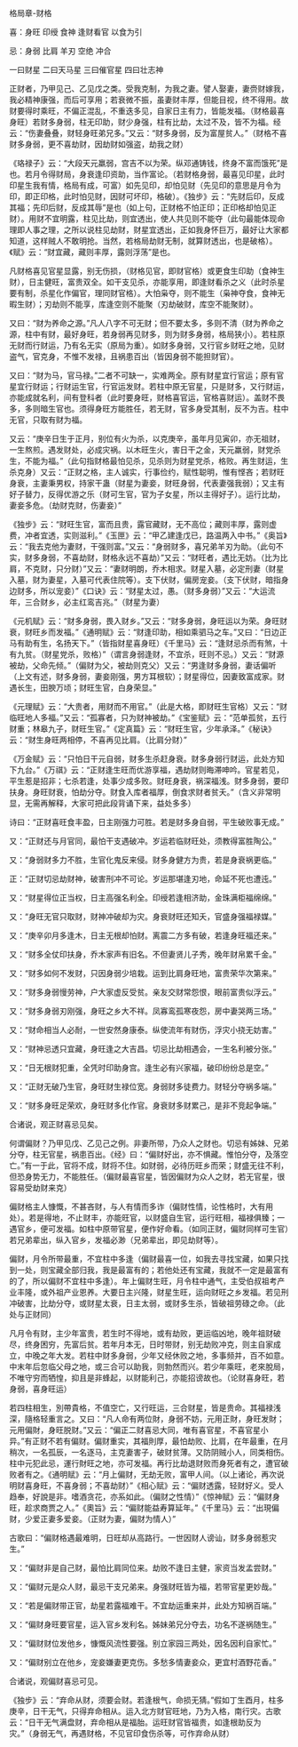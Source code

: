 格局章-财格

喜：身旺 印绶 食神 逢财看官 以食为引

忌：身弱 比肩 羊刃 空绝 冲合

一曰财星 二曰天马星 三曰催官星 四曰壮志神

正财者，乃甲见己、乙见戊之类。受我克制，为我之妻。譬人娶妻，妻赍财嫁我，我必精神康强，而后可享用；若衰微不振，虽妻财丰厚，但能目视，终不得用。故财要得时乘旺，不偏正混乱，不重迭多见，自家日主有力，皆能发福。（财格最喜身旺）若财多身弱，柱无印助，财少身强，柱有比劫，太过不及，皆不为福。经云：“伤妻叠叠，财轻身旺弟兄多。”又云：“财多身弱，反为富屋贫人。”（财格不喜财多身弱，更不喜劫财，因劫财如强盗，劫我之财）

《珞禄子》云：“大段天元羸弱，宫吉不以为荣。纵邓通铸钱，终身不富而饿死”是也。若月令得财局，身衰逢印资助，当作富论。（若财格身弱，最喜见印星，此时印星生我有情，格局有成，可富）如先见印，却怕见财（先见印的意思是月令为印，即正印格，此时怕见财，因财可坏印，格破）。《独步》云：“先财后印，反成其福；先印后财，反成其辱”是也（如上句，正财格不怕正印；正印格却怕见正财）。用财不宜明露，柱见比劫，则宜透出，使人共见则不能夺（此句最能体现命理即人事之理，之所以说柱见劫财，财星宜透出，正如我身怀巨万，最好让大家都知道，这样贼人不敢明抢。当然，若格局劫财无制，就算财透出，也是破格）。《赋》云：“财宜藏，藏则丰厚，露则浮荡”是也。

凡财格喜见官星显露，别无伤损，（财格见官，即财官格）或更食生印助（食神生财），日主健旺，富贵双全。如干支见杀，亦能享用，即逢财看杀之义（此时杀星要有制，杀星化作偏官，理同财官格）。大怕枭夺，则不能生（枭神夺食，食神无暇生财）；刃劫则不能享，库逢空则不能聚（刃劫破财，库空不能聚财）。

又曰：“财为养命之源。”凡人八字不可无财；但不要太多，多则不清（财为养命之源，柱中有财，最好身旺，若身弱再见财多，则为财多身弱，格局狭小）。若柱原无财而行财运，乃有名无实（原局为重）。如财多身弱，又行官乡财旺之地，见财盗气，官克身，不惟不发禄，且祸患百出（皆因身弱不能担财官）。

又曰：“财为马，官马禄。”二者不可缺一，实难两全。原有财星宜行官运；原有官星宜行财运；行财运生官，行官运发财。若柱中原无官星，只是财多，又行财运，亦能成就名利，间有登科者（此时要身旺，财格喜官运，官格喜财运）。盖财不畏多，多则暗生官也。须得身旺方能胜任，若无财，官多身受其制，反不为吉。柱中无官，只取有财为福。

又云：“庚辛日生于正月，别位有火为杀，以克庚辛，虽年月见寅卯，亦无祖财，一生熬煎。遇发财处，必成灾祸。以木旺生火，害日干之金，天元羸弱，财党杀生，不能为福。”（此句指财格最怕见杀，见杀则为财星党杀，格败。再生财运，生杀克身）又云：“正财之格，主人诚实，行事俭约，赋性聪明，惟有悭吝；若财旺身衰，主妻秉男权，持家干蛊（财星为妻妾，财旺身弱，代表妻强我弱）；又主有好子替力，反得优游之乐（财可生官，官为子女星，所以主得好子）。运行比劫，妻妾多危。（劫财克财，伤妻妾）”

《独步》云：“财旺生官，富而且贵，露官藏财，无不高位；藏则丰厚，露则虚费，冲者宜透，实则滋利。”《玉匣》云：“甲乙建逢戊已，路温两入中书。”《奥旨》云：“我去克他为妻财，干强则富。”又云：“身弱财多，喜兄弟羊刃为助。（此句不实，财多身弱，不喜劫财，财格永远不喜劫）”又云：“财旺者，遇比无妨。（比为比肩，不克财，只分财）”又云：“妻财明朗，乔木相求。财星入墓，必定刑妻（财星入墓，财为妻星，入墓可代表住院等）。支下伏财，偏房宠妾。（支下伏财，暗指身边财多，所以宠妾）”《口诀》云：“财星太过，愚。（财多身弱）”又云：“大运流年，三合财乡，必主红鸾吉兆。”（财星为妻）

《元机赋》云：“财多身弱，畏入财乡。”又云：“财多身弱，身旺运以为荣。身旺财衰，财旺乡而发福。”《通明赋》云：“财逢印助，相如乘驷马之车。”又曰：“日边正马有助有生，名扬天下。”（皆指财星喜身旺）《千里马》云：“逢财忌杀而有煞，十有九贫。（财星党杀，败格）”（谓言身弱逢财，不宜杀，旺则不忌。）又云：“财源被劫，父命先倾。”（偏财为父，被劫则克父）又云：“男逢财多身弱，妻话偏听（上文有述，财多身弱，妻妾刚强，男方耳根软）；财星得位，因妻致富成家。财遇长生，田腴万顷；财旺生官，白身荣显。”

《元理赋》云：“大贵者，用财而不用官。”（此是大格，即财旺生官格）又云：“财临旺地人多福。”又云：“孤寡者，只为财神被劫。”《宝鉴赋》云：“范单孤贫，五行财重；林皋九子，财旺生官。”《定真篇》云：“财旺生官，少年承泽。”《秘诀》云：“财生身旺两相停，不喜再见比肩。（比肩分财）”

《万金赋》云：“只怕日干元自弱，财多生杀赶身衰。财多身弱行财运，此处方知下九台。”《万祺》云：“正财逢生旺而优游享福，遇劫财则晦滞呻吟。官星若见，平生惹是招非；七杀若逢，处事少成多败。财旺身衰，祸深福浅。财多身弱，要印扶身。身旺财衰，怕劫分夺。财食入库者福厚，倒食求财者贫夭。”（含义非常明显，无需再解释，大家可把此段背诵下来，益处多多）

诗曰：“正财喜旺食丰盈，日主刚强力可胜。若是财多身自弱，平生破败事无成。”

又：“正财还与月官同，最怕干支遇破冲。岁运若临财旺处，须教得富胜陶公。”

又：“身弱财多力不胜，生官化鬼反来侵。财多身健方为贵，若是身衰祸更临。”

正：“正财切忌劫财神，破害刑冲不可论。岁运那堪逢刃地，命延不死也遭迍。”

又：“财星得位正当权，日主高强名利全。印绶若逢相济助，金珠满柜福绵绵。”

又：“身旺无官只取财，财神冲破却为灾。身衰财旺还知夭，官盛身强福禄媒。”

又：“庚辛卯月多逢木，日主无根却怕财。离震二方多有破，若逢身旺福还来。”

又：“财多全仗印扶身，乔木家声有旧名。不但妻贤儿子秀，晚年财帛累千金。”

又：“财多如何不发财，只因身弱少培栽。运到比肩身旺地，富贵荣华次第来。”

又：“财多身弱慢劳神，户大家虚反受贫。亲友交财常怨恨，眼前富贵似浮云。”

又：“财多身弱刃刚强，身旺之乡大不祥。凤寡鸾孤寒夜怨，房中妻哭两三场。”

又：“财命相当人必耐，一世安然身康泰。纵使流年有财伤，浮灾小挠无妨害。”

又：“财神忌透只宜藏，身旺逢之大吉昌。切忌比劫相遇会，一生名利被分张。”

又：“日无根财犯重，全凭时印助身宫。逢生必有兴家福，破印纷纷总是空。”

又：“正财无破乃生官，身旺财生禄位宽。身弱财多徒费力。财轻分夺祸多端。”

又：“财多身旺足荣欢，身旺财多化作官。身衰财多财累己，是非不竞起争端。”

合诸说，观正财喜忌见矣。

何谓偏财？乃甲见戊、乙见己之例。非妻所带，乃众人之财也。切忌有姊妹、兄弟分夺，柱无官星，祸患百出。《经》曰：“偏财好出，亦不惧藏。惟怕分夺，及落空亡。”有一于此，官将不成，财将不住。如财弱，必待历旺乡而荣；财盛无往不利，但恐身势无力，不能胜任。（偏财最喜官星，皆因偏财为众人之财，若无官星，很容易受劫财来克）

偏财格主人慷慨，不甚吝财，与人有情而多诈（偏财性情，论性格时，大有用处）。若是得地，不止财丰，亦能旺官，以财盛自生官，运行旺相，福禄俱臻；一遇官乡，便可发福。如柱中原带官星，便作好命看。（如同正财，偏财同样可生官）若兄弟辈出，纵入官乡，发福必渺（兄弟辈出，即见劫财等）。

偏财，月令所带最重，不宜柱中多逢（偏财最喜一位，如我去寻找宝藏，如果只找到一处，则宝藏全部归我，我是最富有的；若他处还有宝藏，我就不一定是最富有的了，所以偏财不宜柱中多逢）。年上偏财生旺，月令柱中通气，主受伯叔祖考产业丰隆，或外祖产业恩养。大要日主兴隆，财星生旺，运向财旺之乡发福。若见刑冲破害，比劫分夺，或财星太衰，日主太弱，或财多生杀，皆破祖劳碌之命。（此处与正财同）

凡月令有财，主少年富贵，若生时不得地，或有劫败，更运临凶地，晚年祖财破尽，终身困穷，先富后贫。若年月本无，日时带财，别无劫败冲克，则主自家成立，中晚之年大发。若柱中财多身弱，少年又经休败之地，多事频并，百不如意。中末年后忽临父母之地，或三合可以助我，则勃然而兴。若少年乘旺，老來脫局，不唯守穷而牺惶，抑且是非蜂起，以财能利己，亦能招谤故也。（论财喜身旺，若身弱，喜身旺运）

若四柱相生，別帶貴格，不值空亡，又行旺运，三合财星，皆是贵命。其福禄浅深，隨格轻重言之。又曰：“凡人命有两位財，身弱不妨，元用正財，身旺发財；元用偏財，身旺脱财。”又云：“偏正二财喜忌大同，唯有喜官星，不喜官星小异。”有正财不若有偏财。偏财重实，其福則厚，最怕劫败、比肩，在年最重，在月稍次，一名孤辰，一名逐马，主克妻害子，破财贫薄。又防阴贼小人，同类相伤。柱中元犯此忌，運行財旺之地，亦可发福。再行比劫退财败而身死者有之，遭官破败者有之。《通明赋》云：“月上偏财，无劫无败，富甲人间。（以上诸论，再次说明财喜身旺，不喜身弱；不喜劫财）”《相心赋》云：“偏财透露，轻财好义。受人趋奉，好說是非。嗜酒贪花，亦系如此。（偏财之性情）”《惊神赋》云：“偏财身旺，趁求商贾之人。”《奧旨》云：“偏财能益寿算延年。”《千里马》云：“出現偏财，少爱正妻多爱妾。（正财为妻，偏财为情人）”

古歌曰：“偏财格遇最难明，日旺却从高路行。一世因财人谤讪，财多身弱惹灾生。”

又：“偏财非是自己财，最怕比肩同位来。劫败不逢日主健，家资当发孟尝财。”

又：“偏财元是众人财，最忌干支兄弟来。身强财旺皆为福，若带官星更妙哉。”

又：“若是偏财带正官，劫星若露福难干。不宜劫运重来并，此处方知祸百端。”

又：“偏财身旺要官星，运入官乡发利名。姊妹弟兄分夺去，功名不遂祸随生。”

又：“偏财财位发他乡，慷慨风流性要强。别立家园三两处，因名因利自家忙。”

又：“偏财别立在他乡，宠妾嫌妻更克伤。多愁多情妻妾众，更宜村酒野花香。”

合诸说，观偏财喜忌可见。

《独步》云：“弃命从财，须要会财。若逢根气，命损无猜。”假如丁生酉月，柱多庚辛，日干无气，只得弃命相从。运入北方财官旺地，乃为入格，南行灾。古歌云：“日干无气满盘财，弃命相从是福胎。运旺财官皆福贵，如逢根助反为灾。”（身弱无气，再遇财格，不见官印食伤杀等，可作弃命从财）

